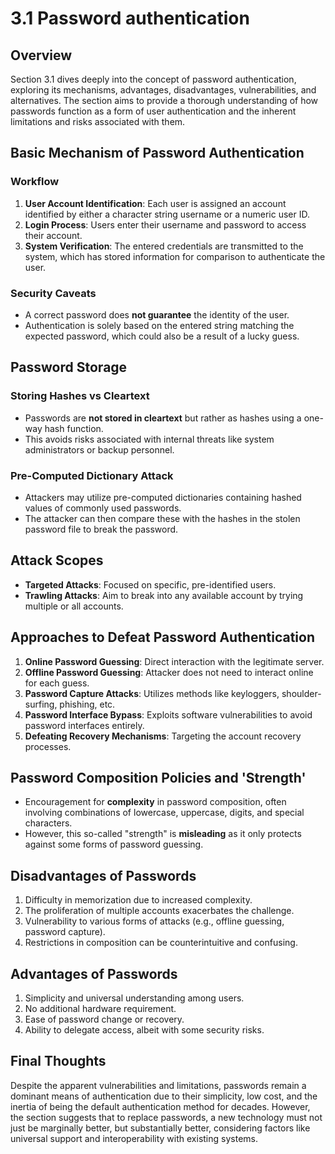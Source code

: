 # 3.1 Password authentication

## Overview

Section 3.1 dives deeply into the concept of password authentication, exploring its mechanisms, advantages, disadvantages, vulnerabilities, and alternatives. The section aims to provide a thorough understanding of how passwords function as a form of user authentication and the inherent limitations and risks associated with them.

## Basic Mechanism of Password Authentication

### Workflow

1. **User Account Identification**: Each user is assigned an account identified by either a character string username or a numeric user ID.
2. **Login Process**: Users enter their username and password to access their account.
3. **System Verification**: The entered credentials are transmitted to the system, which has stored information for comparison to authenticate the user.

### Security Caveats

- A correct password does **not guarantee** the identity of the user.
- Authentication is solely based on the entered string matching the expected password, which could also be a result of a lucky guess.

## Password Storage

### Storing Hashes vs Cleartext

- Passwords are **not stored in cleartext** but rather as hashes using a one-way hash function.
- This avoids risks associated with internal threats like system administrators or backup personnel.

### Pre-Computed Dictionary Attack

- Attackers may utilize pre-computed dictionaries containing hashed values of commonly used passwords.
- The attacker can then compare these with the hashes in the stolen password file to break the password.

## Attack Scopes

- **Targeted Attacks**: Focused on specific, pre-identified users.
- **Trawling Attacks**: Aim to break into any available account by trying multiple or all accounts.

## Approaches to Defeat Password Authentication

1. **Online Password Guessing**: Direct interaction with the legitimate server.
2. **Offline Password Guessing**: Attacker does not need to interact online for each guess.
3. **Password Capture Attacks**: Utilizes methods like keyloggers, shoulder-surfing, phishing, etc.
4. **Password Interface Bypass**: Exploits software vulnerabilities to avoid password interfaces entirely.
5. **Defeating Recovery Mechanisms**: Targeting the account recovery processes.

## Password Composition Policies and 'Strength'

- Encouragement for **complexity** in password composition, often involving combinations of lowercase, uppercase, digits, and special characters.
- However, this so-called "strength" is **misleading** as it only protects against some forms of password guessing.

## Disadvantages of Passwords

1. Difficulty in memorization due to increased complexity.
2. The proliferation of multiple accounts exacerbates the challenge.
3. Vulnerability to various forms of attacks (e.g., offline guessing, password capture).
4. Restrictions in composition can be counterintuitive and confusing.

## Advantages of Passwords

1. Simplicity and universal understanding among users.
2. No additional hardware requirement.
3. Ease of password change or recovery.
4. Ability to delegate access, albeit with some security risks.

## Final Thoughts

Despite the apparent vulnerabilities and limitations, passwords remain a dominant means of authentication due to their simplicity, low cost, and the inertia of being the default authentication method for decades. However, the section suggests that to replace passwords, a new technology must not just be marginally better, but substantially better, considering factors like universal support and interoperability with existing systems.

